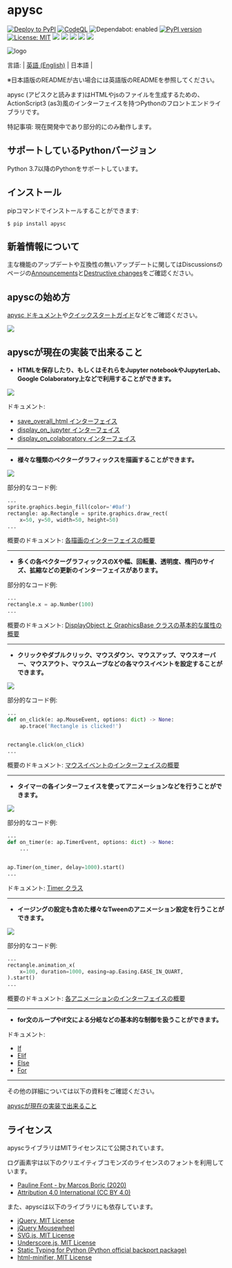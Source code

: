 # apysc

[![Deploy to PyPI](https://github.com/simon-ritchie/apysc/actions/workflows/deploy_to_pypi.yml/badge.svg)](https://github.com/simon-ritchie/apysc/actions/workflows/deploy_to_pypi.yml)
[![CodeQL](https://github.com/simon-ritchie/apysc/actions/workflows/codeql_analysis.yml/badge.svg)](https://github.com/simon-ritchie/apysc/actions/workflows/codeql_analysis.yml)
![Dependabot: enabled](https://img.shields.io/badge/Dependabot-enabled-brightgreen)
[![PyPI version](https://badge.fury.io/py/apysc.svg)](https://badge.fury.io/py/apysc)
[![License: MIT](https://img.shields.io/badge/License-MIT-brightgreen.svg)](https://github.com/simon-ritchie/apysc/blob/main/LICENSE)
![](https://byob.yarr.is/simon-ritchie/apysc/passing_unit_test_python_versions)
![](https://byob.yarr.is/simon-ritchie/apysc/unit_tests_coverage)
![](https://byob.yarr.is/simon-ritchie/apysc/passing_unit_tests_num)
![](https://byob.yarr.is/simon-ritchie/apysc/passing_doctests_num)
![](https://byob.yarr.is/simon-ritchie/apysc/passing_lints)


![logo](https://github.com/simon-ritchie/apysc/blob/main/assets/logo_v1/logo_small_v1.png)

言語: | [英語 (English)](https://github.com/simon-ritchie/apysc/) | 日本語 |

※日本語版のREADMEが古い場合には英語版のREADMEを参照してください。

apysc (アピスクと読みます)はHTMLやjsのファイルを生成するための、ActionScript3 (as3)風のインターフェイスを持つPythonのフロントエンドライブラリです。

特記事項: 現在開発中であり部分的にのみ動作します。

## サポートしているPythonバージョン

Python 3.7以降のPythonをサポートしています。

## インストール

pipコマンドでインストールすることができます:

```
$ pip install apysc
```

## 新着情報について

主な機能のアップデートや互換性の無いアップデートに関してはDiscussionsのページの[Announcements](https://github.com/simon-ritchie/apysc/discussions/categories/announcements)と[Destructive changes](https://github.com/simon-ritchie/apysc/discussions/categories/destructive-changes)をご確認ください。

## apyscの始め方

[apysc ドキュメント](https://simon-ritchie.github.io/apysc/jp/jp_index.html)や[クイックスタートガイド](https://simon-ritchie.github.io/apysc/jp/jp_quick_start.html)などをご確認ください。

<a href="https://simon-ritchie.github.io/apysc/jp/jp_index.html"><img src="https://github.com/simon-ritchie/apysc/blob/main/assets/document_index_screenshot.png"></a>

## apyscが現在の実装で出来ること

- **HTMLを保存したり、もしくはそれらをJupyter notebookやJupyterLab、Google Colaboratory上などで利用することができます。**

![](https://github.com/simon-ritchie/apysc/blob/main/assets/jupyterlab_interface.png)

ドキュメント:

- [save_overall_html インターフェイス](https://simon-ritchie.github.io/apysc/jp/jp_save_overall_html.html)
- [display_on_jupyter インターフェイス](https://simon-ritchie.github.io/apysc/jp/jp_display_on_jupyter.html)
- [display_on_colaboratory インターフェイス](https://simon-ritchie.github.io/apysc/jp/jp_display_on_colaboratory.html)

---

- **様々な種類のベクターグラフィックスを描画することができます。**


![](https://github.com/simon-ritchie/apysc/blob/main/assets/vector_graphics_samples.png)

部分的なコード例:

```py
...
sprite.graphics.begin_fill(color='#0af')
rectangle: ap.Rectangle = sprite.graphics.draw_rect(
    x=50, y=50, width=50, height=50)
...
```

概要のドキュメント: [各描画のインターフェイスの概要](https://simon-ritchie.github.io/apysc/jp/jp_draw_interfaces_abstract.html)

---

- **多くの各ベクターグラフィックスのXや幅、回転量、透明度、楕円のサイズ、拡縮などの更新のインターフェイスがあります。**

部分的なコード例:

```py
...
rectangle.x = ap.Number(100)
...
```

概要のドキュメント: [DisplayObject と GraphicsBase クラスの基本的な属性の概要](https://simon-ritchie.github.io/apysc/jp/jp_display_object_and_graphics_base_prop_abstract.html)

---

- **クリックやダブルクリック、マウスダウン、マウスアップ、マウスオーバー、マウスアウト、マウスムーブなどの各マウスイベントを設定することができます。**

![](https://github.com/simon-ritchie/apysc/blob/main/assets/mouse_move.gif)

部分的なコード例:

```py
...
def on_click(e: ap.MouseEvent, options: dict) -> None:
    ap.trace('Rectangle is clicked!')


rectangle.click(on_click)
...
```

概要のドキュメント: [マウスイベントのインターフェイスの概要](https://simon-ritchie.github.io/apysc/jp/jp_mouse_event_abstract.html)

---

- **タイマーの各インターフェイスを使ってアニメーションなどを行うことができます。**

![](https://github.com/simon-ritchie/apysc/blob/main/assets/rotation_and_alpha_animation.gif)

部分的なコード例:

```py
...
def on_timer(e: ap.TimerEvent, options: dict) -> None:
    ...


ap.Timer(on_timer, delay=1000).start()
...
```

ドキュメント: [Timer クラス](https://simon-ritchie.github.io/apysc/jp/jp_timer.html)

---

- **イージングの設定も含めた様々なTweenのアニメーション設定を行うことができます。**

[![](https://github.com/simon-ritchie/apysc/blob/main/assets/animation_interfaces_abstract.gif)](https://simon-ritchie.github.io/apysc/animation_interfaces_abstract.html)

部分的なコード例:

```py
...
rectangle.animation_x(
    x=100, duration=1000, easing=ap.Easing.EASE_IN_QUART,
).start()
...
```

概要のドキュメント: [各アニメーションのインターフェイスの概要](https://simon-ritchie.github.io/apysc/jp/jp_animation_interfaces_abstract.html)

---

- **for文のループやif文による分岐などの基本的な制御を扱うことができます。**

ドキュメント:

- [If](https://simon-ritchie.github.io/apysc/jp/jp_if.html)
- [Elif](https://simon-ritchie.github.io/apysc/jp/jp_elif.html)
- [Else](https://simon-ritchie.github.io/apysc/jp/jp_else.html)
- [For](https://simon-ritchie.github.io/apysc/jp/jp_for.html)

---

その他の詳細については以下の資料をご確認ください。

[apyscが現在の実装で出来ること](https://simon-ritchie.github.io/apysc/jp/jp_what_apysc_can_do.html)

## ライセンス

apyscライブラリはMITライセンスにて公開されています。

ログ画素宇は以下のクリエイティブコモンズのライセンスのフォントを利用しています。

- [Pauline Font - by Marcos Boric (2020)](https://www.behance.net/gallery/94972757/Pauline-Font)
- [Attribution 4.0 International (CC BY 4.0)](https://creativecommons.org/licenses/by/4.0/deed.en)

また、apyscは以下のライブラリにも依存しています。

- [jQuery, MIT License](https://github.com/jquery/jquery/blob/main/LICENSE.txt)
- [jQuery Mousewheel](https://github.com/jquery/jquery-mousewheel/blob/main/LICENSE.txt)
- [SVG.js, MIT License](https://github.com/svgdotjs/svg.js/blob/master/LICENSE.txt)
- [Underscore.js, MIT License](https://github.com/jashkenas/underscore/blob/master/LICENSE)
- [Static Typing for Python (Python official backport package)](https://github.com/python/typing)
- [html-minifier, MIT License](https://github.com/Kaumer/html-minifier/blob/master/LICENSE)
